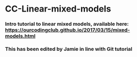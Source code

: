 # CC-Linear-mixed-models

### Intro tutorial to linear mixed models, available here: https://ourcodingclub.github.io/2017/03/15/mixed-models.html

### This has been edited by Jamie in line with Git tutorial 

